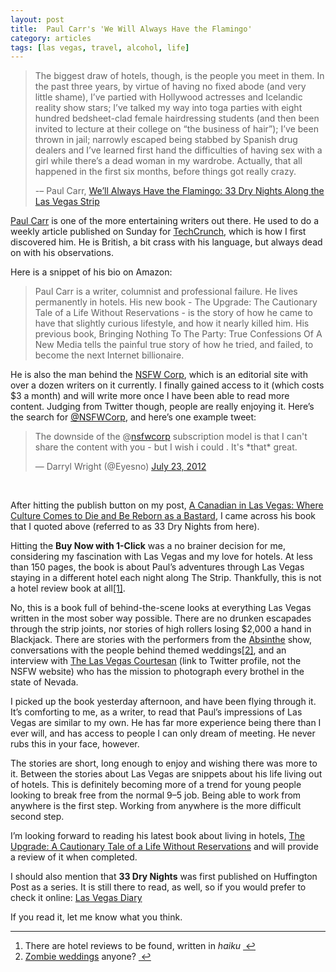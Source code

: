```yaml
---
layout: post
title:  Paul Carr's 'We Will Always Have the Flamingo'
category: articles
tags: [las vegas, travel, alcohol, life]
---
```


>The biggest draw of hotels, though, is the people you meet in them. In the past three years, by virtue of having no fixed abode (and very little shame), I’ve partied with Hollywood actresses and Icelandic reality show stars; I’ve talked my way into toga parties with eight hundred bedsheet-clad female hairdressing students (and then been invited to lecture at their college on “the business of hair”); I’ve been thrown in jail; narrowly escaped being stabbed by Spanish drug dealers and I’ve learned first hand the difficulties of having sex with a girl while there’s a dead woman in my wardrobe. Actually, that all happened in the first six months, before things got really crazy.
>
> -– Paul Carr, <a title="33 Dry Nights Along the Las Vegas Strip by Paul Carr | Amazon" href="http://www.amazon.com/gp/product/B008GAUL8W?ie=UTF8&amp;camp=213733&amp;creative=393177&amp;creativeASIN=B008GAUL8W&amp;linkCode=shr&amp;tag=fourkb-20&amp;keywords=33%20dry%20nights&amp;qid=1343070718&amp;ref_=sr_1_1&amp;sr=8-1">We’ll Always Have the Flamingo: 33 Dry Nights Along the Las Vegas Strip</a></blockquote>

<a title="Paul Carr" href="http://paulcarr.com/">Paul Carr</a> is one of the more entertaining writers out there. He used to do a weekly article published on Sunday for <a title="Now Can We All Agree that the 'High Quality Web Content' Experiment Has Failed? | TechCrunch" href="http://techcrunch.com/2011/08/27/who-wouldve-thought-it-figures/">TechCrunch</a>, which is how I first discovered him. He is British, a bit crass with his language, but always dead on with his observations.

Here is a snippet of his bio on Amazon:
<blockquote>Paul Carr is a writer, columnist and professional failure. He lives permanently in hotels. His new book - The Upgrade: The Cautionary Tale of a Life Without Reservations - is the story of how he came to have that slightly curious lifestyle, and how it nearly killed him. His previous book, Bringing Nothing To The Party: True Confessions Of A New Media tells the painful true story of how he tried, and failed, to become the next Internet billionaire.</blockquote>
He is also the man behind the <a title="NSFW Corp" href="http://www.nsfwcorp.com">NSFW Corp</a>, which is an editorial site with over a dozen writers on it currently. I finally gained access to it (which costs $3 a month) and will write more once I have been able to read more content. Judging from Twitter though, people are really enjoying it. Here’s the search for <a title="Twitter Search for NSFWCorp" href="https://twitter.com/#!/search/%40NSFWCorp">@NSFWCorp</a>, and here’s one example tweet:
<blockquote class="twitter-tweet tw-align-center">The downside of the @<a href="https://twitter.com/nsfwcorp">nsfwcorp</a> subscription model is that I can't share the content with you - but I wish i could . It's *that* great.

— Darryl Wright (@Eyesno) <a href="https://twitter.com/Eyesno/status/227249817565421568" data-datetime="2012-07-23T03:52:33+00:00">July 23, 2012</a></blockquote>
&nbsp;

After hitting the publish button on my post, <a title="A Canadian in Las Vegas: Where Culture Comes to Die and Be Reborn as a Bastard | Four Sides" href="http://www.foursides.ca/2012/07/a-canadian-in-las-vegas-where-culture-comes-to-die-and-be-reborn-as-a-bastard/">A Canadian in Las Vegas: Where Culture Comes to Die and Be Reborn as a Bastard</a>, I came across his book that I quoted above (referred to as 33 Dry Nights from here).

Hitting the <strong>Buy Now with 1-Click</strong> was a no brainer decision for me, considering my fascination with Las Vegas and my love for hotels. At less than 150 pages, the book is about Paul’s adventures through Las Vegas staying in a different hotel each night along The Strip. Thankfully, this is not a hotel review book at all<a id="fnref:1" class="footnote" title="see footnote" href="#fn:1">[1]</a>.

No, this is a book full of behind-the-scene looks at everything Las Vegas written in the most sober way possible. There are no drunken escapades through the strip joints, nor stories of high rollers losing $2,000 a hand in Blackjack. There are stories with the performers from the <a title="Absinthe Vegas" href="http://absinthevegas.com/">Absinthe</a> show, conversations with the people behind themed weddings<a id="fnref:2" class="footnote" title="see footnote" href="#fn:2">[2]</a>, and an interview with <a title="Las Vegas Courtesan | Twitter" href="https://twitter.com/vegascourtesan">The Las Vegas Courtesan</a> (link to Twitter profile, not the NSFW website) who has the mission to photograph every brothel in the state of Nevada.

I picked up the book yesterday afternoon, and have been flying through it. It’s comforting to me, as a writer, to read that Paul’s impressions of Las Vegas are similar to my own. He has far more experience being there than I ever will, and has access to people I can only dream of meeting. He never rubs this in your face, however.

The stories are short, long enough to enjoy and wishing there was more to it. Between the stories about Las Vegas are snippets about his life living out of hotels. This is definitely becoming more of a trend for young people looking to break free from the normal 9–5 job. Being able to work from anywhere is the first step. Working from anywhere is the more difficult second step.

I’m looking forward to reading his latest book about living in hotels, <a title="The Upgrade: A Cautionary Tale of a Life Without Reservations by Paul Carr | Amazon" href="http://www.amazon.com/gp/product/0297859293?ie=UTF8&amp;camp=213733&amp;creative=393177&amp;creativeASIN=0297859293&amp;linkCode=shr&amp;tag=fourkb-20&amp;qid=1343073279&amp;ref_=tmm_pap_title_0&amp;sr=1-9">The Upgrade: A Cautionary Tale of a Life Without Reservations</a> and will provide a review of it when completed.

I should also mention that <strong>33 Dry Nights</strong> was first published on Huffington Post as a series. It is still there to read, as well, so if you would prefer to check it online: <a title="Las Vegas Diary by Paul Carr" href="http://www.huffingtonpost.com/paul-carr/why-americans-have-fallen_b_844770.html">Las Vegas Diary</a>

If you read it, let me know what you think.
<div class="footnotes">

<hr />

<ol>
	<li id="fn:1">There are hotel reviews to be found, written in <em>haiku</em> <a class="reversefootnote" title="return to article" href="#fnref:1"> ↩</a></li>
	<li id="fn:2"><a title="Zombie Theme Wedding" href="http://www.vivalasvegasweddings.com/zombie_theme_wedding.htm">Zombie weddings</a> anyone? <a class="reversefootnote" title="return to article" href="#fnref:2"> ↩</a></li>
</ol>
</div>
